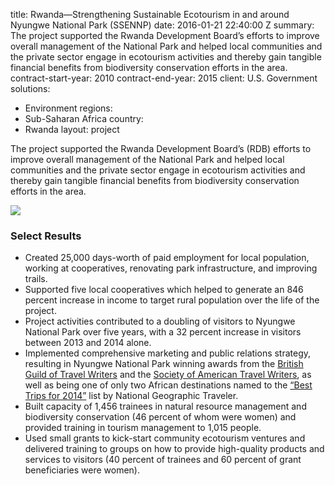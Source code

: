 
title: Rwanda—Strengthening Sustainable Ecotourism in and around Nyungwe National
  Park (SSENNP)
date: 2016-01-21 22:40:00 Z
summary: The project supported the Rwanda Development Board’s efforts to improve overall
  management of the National Park and helped local communities and the private sector
  engage in ecotourism activities and thereby gain tangible financial benefits from
  biodiversity conservation efforts in the area.
contract-start-year: 2010
contract-end-year: 2015
client: U.S. Government
solutions:
- Environment
regions:
- Sub-Saharan Africa
country:
- Rwanda
layout: project


The project supported the Rwanda Development Board’s (RDB) efforts to improve overall management of the National Park and helped local communities and the private sector engage in ecotourism activities and thereby gain tangible financial benefits from biodiversity conservation efforts in the area.

![](https://assetify-dai.com/projects/RwandaSSENNP.jpg)

### Select Results

* Created 25,000 days-worth of paid employment for local population, working at cooperatives, renovating park infrastructure, and improving trails.
* Supported five local cooperatives which helped to generate an 846 percent increase in income to target rural population over the life of the project.
* Project activities contributed to a doubling of visitors to Nyungwe National Park over five years, with a 32 percent increase in visitors between 2013 and 2014 alone.
* Implemented comprehensive marketing and public relations strategy, resulting in Nyungwe National Park winning awards from the [British Guild of Travel Writers](http://dai.com/news-publications/news/rwandan-national-park-named-best-overseas-and-best-global-project-british) and the [Society of American Travel Writers](http://dai.com/news-publications/news/nyungwe-nziza-project-rwanda-wins-phoenix-award-society-american-travel), as well as being one of only two African destinations named to the [“Best Trips for 2014”](http://travel.nationalgeographic.com/travel/best-trips-2014/#/nyungwe-forest-national-park-rwanda-mist_72697_600x450.jpg) list by National Geographic Traveler.
* Built capacity of 1,456 trainees in natural resource management and biodiversity conservation (46 percent of whom were women) and provided training in tourism management to 1,015 people.
* Used small grants to kick-start community ecotourism ventures and delivered training to groups on how to provide high-quality products and services to visitors (40 percent of trainees and 60 percent of grant beneficiaries were women).
